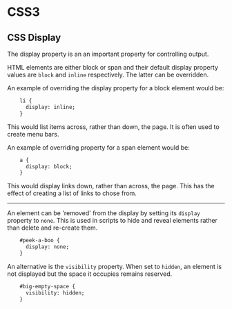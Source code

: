 <!DOCTYPE html>
<html>

<link rel="stylesheet" href="../styles/style-sheet.css" />

<body>

# CSS3

## CSS Display

The display property is an an important property for controlling output.

HTML elements are either block or span and their default display property values are `block` and `inline` respectively.
The latter can be overridden.

An example of overriding the display property for a block element would be:

```html
    li {
      display: inline;
    }
```

This would list items across, rather than down, the page.
It is often used to create menu bars.

An example of overriding property for a span element would be:

```html
    a {
      display: block;
    }
```

This would display links down, rather than across, the page.
This has the effect of creating a list of links to chose from.

<hr /><!-- Hiding elements -->

An element can be 'removed' from the display by setting its `display` property to `none`.
This is used in scripts to hide and reveal elements rather than delete and re-create them.

```html
    #peek-a-boo {
      display: none;
    }
```

An alternative is the `visibility` property.
When set to `hidden`, an element is not displayed but the space it occupies remains reserved.

```html
    #big-empty-space {
      visibility: hidden;
    }
```

</body>
</html>
